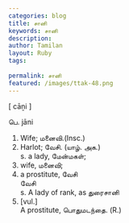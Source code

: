 ```yaml
---
categories: blog
title: சானி
keywords: சானி
description: 
author: Tamilan
layout: Ruby
tags: 
 
permalink: சானி
featured: /images/ttak-48.png
---
```

  
[ cāṉi ]  
  
பெ. jāni  
1. Wife; மனைவி.(Insc.)  
2. Harlot; வேசி. (யாழ். அக.)  
s. a lady, மேன்மகள்;  
2. wife, மனைவி;  
3. a prostitute, வேசி  
வேசி  
s. A lady of rank, as துரைசானி  
2. [vul.]  
A prostitute, பொதுமடந்தை. (R.)